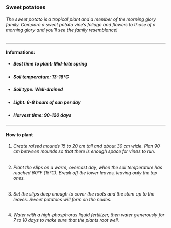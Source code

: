 ### Sweet potatoes

###### The sweet potato is a tropical plant and a member of the morning glory family. Compare a sweet potato vine’s foliage and flowers to those of a morning glory and you’ll see the family resemblance!

---

#### Informations:

- ##### Best time to plant: Mid-late spring
- ##### Soil temperature: 13-18°C
- ##### Soil type: Well-drained
- ##### Light: 6-8 hours of sun per day
- ##### Harvest time: 90-120 days

---

#### How to plant

1. ###### Create raised mounds 15 to 20 cm tall and about 30 cm wide. Plan 90 cm between mounds so that there is enough space for vines to run.
2. ###### Plant the slips on a warm, overcast day, when the soil temperature has reached 60°F (15°C). Break off the lower leaves, leaving only the top ones.
3. ###### Set the slips deep enough to cover the roots and the stem up to the leaves. Sweet potatoes will form on the nodes.
4. ###### Water with a high-phosphorus liquid fertilizer, then water generously for 7 to 10 days to make sure that the plants root well.